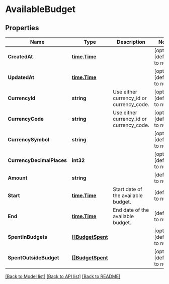 # AvailableBudget

## Properties
Name | Type | Description | Notes
------------ | ------------- | ------------- | -------------
**CreatedAt** | [**time.Time**](time.Time.md) |  | [optional] [default to null]
**UpdatedAt** | [**time.Time**](time.Time.md) |  | [optional] [default to null]
**CurrencyId** | **string** | Use either currency_id or currency_code. | [optional] [default to null]
**CurrencyCode** | **string** | Use either currency_id or currency_code. | [optional] [default to null]
**CurrencySymbol** | **string** |  | [optional] [default to null]
**CurrencyDecimalPlaces** | **int32** |  | [optional] [default to null]
**Amount** | **string** |  | [default to null]
**Start** | [**time.Time**](time.Time.md) | Start date of the available budget. | [default to null]
**End** | [**time.Time**](time.Time.md) | End date of the available budget. | [default to null]
**SpentInBudgets** | [**[]BudgetSpent**](BudgetSpent.md) |  | [optional] [default to null]
**SpentOutsideBudget** | [**[]BudgetSpent**](BudgetSpent.md) |  | [optional] [default to null]

[[Back to Model list]](../README.md#documentation-for-models) [[Back to API list]](../README.md#documentation-for-api-endpoints) [[Back to README]](../README.md)

